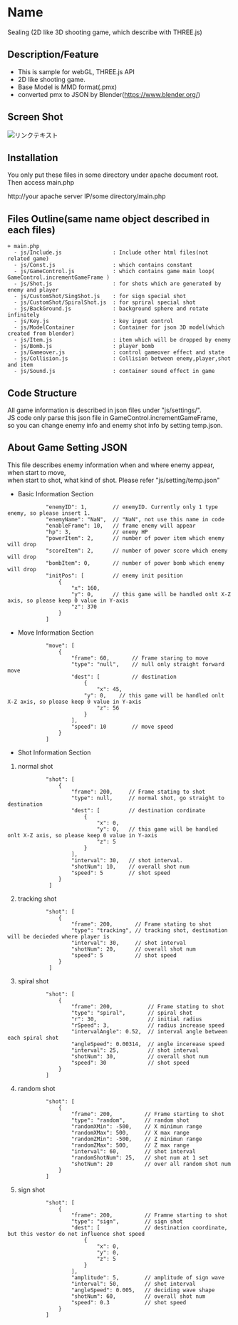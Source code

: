 Name
====
Sealing (2D like 3D shooting game, which describe with THREE.js)

## Description/Feature
+ This is sample for webGL, THREE.js API
+ 2D like shooting game.
+ Base Model is MMD format(.pmx)
+ converted pmx to JSON by Blender(https://www.blender.org/)

## Screen Shot
![リンクテキスト](http://i.imgur.com/LFkUOlg.jpg "タイトル")

## Installation
You only put these files in some directory under apache document root.  
Then access main.php

http://your apache server IP/some directory/main.php

## Files Outline(same name object described in each files)
```
+ main.php
  - js/Include.js                : Include other html files(not related game)
  - js/Const.js                  : which contains constant
  - js/GameControl.js            : which contains game main loop( GameControl.incrementGameFrame )
  - js/Shot.js                   : for shots which are generated by enemy and player
  - js/CustomShot/SingShot.js    : for sign special shot
  - js/CustomShot/SpiralShot.js  : for spriral special shot
  - js/BackGround.js             : background sphere and rotate infinitely
  - js/Key.js                    : key input control
  - js/ModelContainer            : Container for json 3D model(which created from blender)
  - js/Item.js                   : item which will be dropped by enemy
  - js/Bomb.js                   : player bomb 
  - js/Gameover.js               : control gameover effect and state
  - js/Collision.js              : Collision between enemy,player,shot and item 
  - js/Sound.js                  : container sound effect in game
```

## Code Structure
All game information is described in json files under "js/settings/".  
JS code only parse this json file in GameControl.incrementGameFrame,  
so you can change enemy info and enemy shot info by setting temp.json.  

## About Game Setting JSON 
This file describes enemy information when and where enemy appear, when start to move,  
when start to shot, what kind of shot. Please refer "js/setting/temp.json"


+ Basic Information Section  
```
            "enemyID": 1,        // enemyID. Currently only 1 type enemy, so please insert 1.  
            "enemyName": "NaN",  // "NaN", not use this name in code 
            "enableFrame": 10,   // frame enemy will appear  
            "hp": 3,             // enemy HP  
            "powerItem": 2,      // number of power item which enemy will drop  
            "scoreItem": 2,      // number of power score which enemy will drop  
            "bombItem": 0,       // number of power bomb which enemy will drop  
            "initPos": [         // enemy init position 
                {
                    "x": 160,
                    "y": 0,      // this game will be handled onlt X-Z axis, so please keep 0 value in Y-axis
                    "z": 370
                }
            ]
```

+ Move Information Section 
```
            "move": [
                {
                    "frame": 60,       // Frame staring to move
                    "type": "null",    // null only straight forward move 
                    "dest": [          // destination
                        {
                            "x": 45,
	                    "y": 0,    // this game will be handled onlt X-Z axis, so please keep 0 value in Y-axis
                            "z": 56
                        }
                    ],
                    "speed": 10        // move speed
                }
            ]
```

+ Shot Information Section  
1. normal shot
```
			"shot": [
                {
                    "frame": 200,     // Frame stating to shot
                    "type": null,     // normal shot, go straight to destination
                    "dest": [         // destination cordinate
                        {
                            "x": 0, 
                            "y": 0,   // this game will be handled onlt X-Z axis, so please keep 0 value in Y-axis
                            "z": 5
                        }
                    ],
                    "interval": 30,   // shot interval. 
                    "shotNum": 10,    // overall shot num
                    "speed": 5        // shot speed
                }
		     ]
```  

2. tracking shot
```
            "shot": [
                {
                    "frame": 200,       // Frame stating to shot
                    "type": "tracking", // tracking shot, destination will be decieded where player is
                    "interval": 30,     // shot interval
                    "shotNum": 20,      // overall shot num
                    "speed": 5          // shot speed
                }
		     ]
```  

3. spiral shot
```
            "shot": [
                {
                    "frame": 200,           // Frame stating to shot
                    "type": "spiral",       // spiral shot
                    "r": 30,                // initial radius
                    "rSpeed": 3,            // radius increase speed
                    "intervalAngle": 0.52,  // interval angle between each spiral shot
                    "angleSpeed": 0.00314,  // angle incerease speed
                    "interval": 25,         // shot interval
                    "shotNum": 30,          // overall shot num
                    "speed": 30             // shot speed
                }
			]
```  

4. random shot
```
            "shot": [
                {
                    "frame": 200,          // Frame starting to shot
                    "type": "random",      // random shot
                    "randomXMin": -500,    // X minimun range
                    "randomXMax": 500,     // X max range
                    "randomZMin": -500,    // Z minimun range
                    "randomZMax": 500,     // Z max range
                    "interval": 60,        // shot interval
                    "randomShotNum": 25,   // shot num at 1 set
                    "shotNum": 20          // over all random shot num
                }
			]
```  

5. sign shot
```
            "shot": [
                {
                    "frame": 200,          // Framne starting to shot 
                    "type": "sign",        // sign shot
                    "dest": [              // destination coordinate, but this vestor do not influence shot speed
                        {
                            "x": 0,
                            "y": 0,
                            "z": 5
                        }
                    ],
                    "amplitude": 5,        // amplitude of sign wave
                    "interval": 50,        // shot interval
                    "angleSpeed": 0.005,   // deciding wave shape
                    "shotNum": 60,         // overall shot num
                    "speed": 0.3           // shot speed
                }
            ]
```		 


